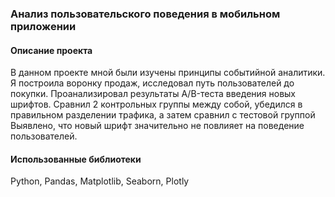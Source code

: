 ### Анализ пользовательского поведения в мобильном приложении

#### Описание проекта 
В данном проекте мной были изучены принципы событийной аналитики. Я построила
воронку продаж, исследовал путь пользователей до покупки. Проанализировал
результаты A/B-теста введения новых шрифтов. Сравнил 2 контрольных группы между
собой, убедился в правильном разделении трафика, а затем сравнил с тестовой группой
Выявлено, что новый шрифт значительно не повлияет на поведение пользователей.

#### Использованные библиотеки 
Python, Pandas, Matplotlib, Seaborn, Plotly
